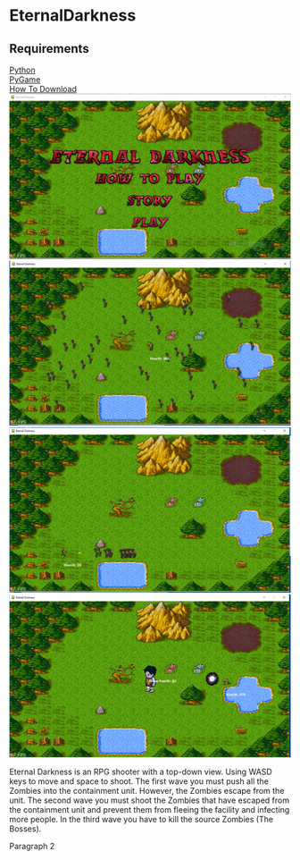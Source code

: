 # EternalDarkness

<h2>Requirements</h2>
<a href="https://www.python.org/downloads/">Python<a/><br>
<a href="https://www.lfd.uci.edu/~gohlke/pythonlibs/#pygame">PyGame<a/><br>
<a href="https://www.youtube.com/watch?v=_GikMdhAhv0">How To Download<a/><br>
  
<img src="https://github.com/ichan8493/EternalDarkness/blob/master/game%20pic%201.PNG">
<img src="https://github.com/ichan8493/EternalDarkness/blob/master/game%20pic%202.PNG">
<img src="https://github.com/ichan8493/EternalDarkness/blob/master/game%20pic%203.PNG">
<img src="https://github.com/ichan8493/EternalDarkness/blob/master/game%20pic%204.PNG">



<p>
  Eternal Darkness is an RPG shooter with a top-down view. Using WASD keys to move and space to shoot. The first wave you must push all the Zombies into the containment unit. However, the Zombies escape from the unit. The second wave you must shoot the Zombies that have escaped from the containment unit and prevent them from fleeing the facility and infecting more people. In the third wave you have to kill the source Zombies (The Bosses).
  
</p>
<p>
  Paragraph 2
  
  </p>
